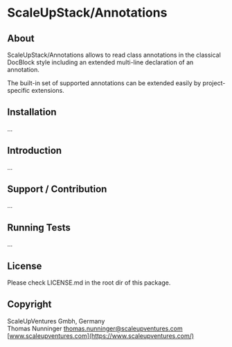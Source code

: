 # ScaleUpStack/Annotations


## About

ScaleUpStack/Annotations allows to read class annotations in the classical DocBlock style including an extended
multi-line declaration of an annotation.

The built-in set of supported annotations can be extended easily by project-specific extensions.


## Installation

...


## Introduction

...


## Support / Contribution

...


## Running Tests

...


## License

Please check LICENSE.md in the root dir of this package.


## Copyright

ScaleUpVentures Gmbh, Germany<br>
Thomas Nunninger <thomas.nunninger@scaleupventures.com><br>
[www.scaleupventures.com](https://www.scaleupventures.com/)
